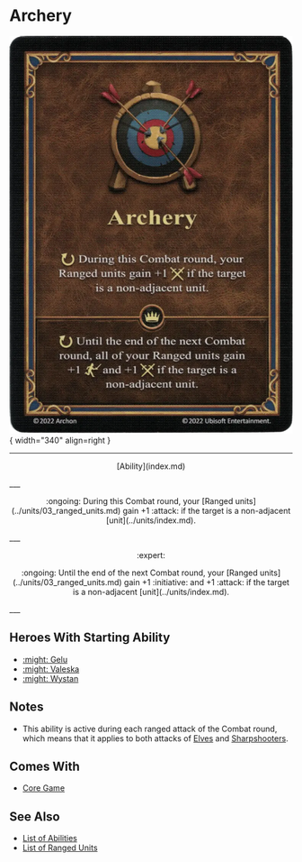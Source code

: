 # Archery

![Archery](../assets/abilities-archery.webp){ width="340" align=right }

___
<p style="text-align: center;" markdown>[Ability](index.md)</p>
___
<p style="text-align: center;" markdown>:ongoing: During this Combat round, your [Ranged units](../units/03_ranged_units.md) gain +1 :attack: if the target is a non-adjacent [unit](../units/index.md).</p>
___
<p style="text-align: center;" markdown> :expert: </p>

<p style="text-align: center;" markdown>:ongoing: Until the end of the next Combat round, your [Ranged units](../units/03_ranged_units.md) gain +1 :initiative: and +1 :attack: if the target is a non-adjacent [unit](../units/index.md).</p>
___


## Heroes With Starting Ability

- [:might: Gelu](../heroes/gelu.md)
- [:might: Valeska](../heroes/valeska.md)
- [:might: Wystan](../heroes/wystan.md)


## Notes

- This ability is active during each ranged attack of the Combat round, which means that it applies to both attacks of [Elves](../units/elves.md) and [Sharpshooters](../units/sharpshooters.md).


## Comes With

- [Core Game](../content/core_game.md)


## See Also

- [List of Abilities](index.md)
- [List of Ranged Units](../units/03_ranged_units.md)